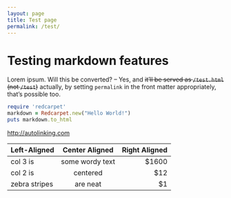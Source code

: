 ```yaml
---
layout: page
title: Test page
permalink: /test/
---
```

# Testing markdown features 

Lorem ipsum. Will this be converted? – Yes, and ~~it’ll be served as `/test.html` (not `/test`)~~ actually, by setting `permalink` in the front matter appropriately, that’s possible too.

```ruby
require 'redcarpet'
markdown = Redcarpet.new("Hello World!")
puts markdown.to_html
```

http://autolinking.com

| Left-Aligned  | Center Aligned  | Right Aligned |
| :------------ |:---------------:| -----:|
| col 3 is      | some wordy text | $1600 |
| col 2 is      | centered        |   $12 |
| zebra stripes | are neat        |    $1 |
